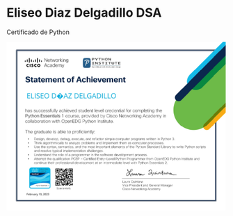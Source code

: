 # Eliseo Diaz Delgadillo DSA

Certificado de Python 

![Inserte Imagen aqui](https://github.com/UP210639/Up210639_DSA/blob/main/Imagenes/Imagen1.jpg)

